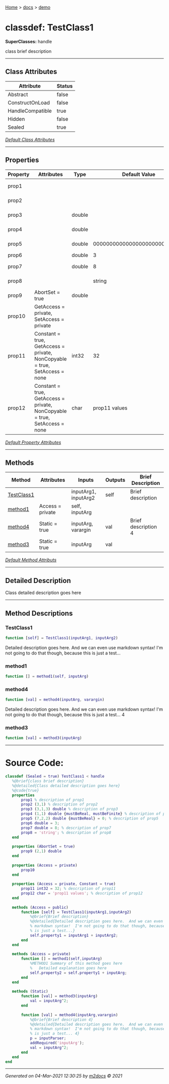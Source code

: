 [Home](../index.md) > [docs](../docs_index.md) > [demo](demo_index.md)  


# classdef: TestClass1

**SuperClasses:** handle

class brief description

 ***

## Class Attributes

<div class="table-wrapper" markdown="block">

| Attribute         | Status   |
| ----------------- | -------- |
| Abstract | false | 
| ConstructOnLoad | false | 
| HandleCompatible | true | 
| Hidden | false | 
| Sealed | true | 


</div>


[*Default Class Attributes*](https://www.mathworks.com/help/matlab/matlab_oop/class-attributes.html)

 ***

## Properties

<div class="table-wrapper" markdown="block">

| Property | Attributes  | Type | Default Value | Description |
| -------- | ----------- | ---- | ------------- | ----------- |
| prop1 |   |  |  | description of prop1 |
| prop2 |   |  |  | description of prop2 |
| prop3 |   | double |  | description of prop3 |
| prop4 |   | double |  | description of prop4 |
| prop5 |   | double | 0000000000000000000000000000 | description of prop5 |
| prop6 |   | double | 3 |  |
| prop7 |   | double | 8 | description of prop7 |
| prop8 |   |  | string | description of prop8 |
| prop9 | AbortSet = true | double |  |  |
| prop10 | GetAccess = private, SetAccess = private |  |  |  |
| prop11 | Constant = true, GetAccess = private, NonCopyable = true, SetAccess = none | int32 | 32 | description of prop11 |
| prop12 | Constant = true, GetAccess = private, NonCopyable = true, SetAccess = none | char | prop11 values | description of prop12 |


</div>

[*Default Property Attributes*](https://www.mathworks.com/help/matlab/matlab_oop/property-attributes.html)

 ***

## Methods

<div class="table-wrapper" markdown="block">

| Method | Attributes | Inputs | Outputs | Brief Description |
| ------ | ---------- | ------ | ------- | ----------------- |
| [TestClass1](#testclass1) |   | inputArg1, inputArg2 | self | Brief description |
| [method1](#method1) | Access = private | self, inputArg |  |  |
| [method4](#method4) | Static = true | inputArg, varargin | val | Brief description 4 |
| [method3](#method3) | Static = true | inputArg | val |  |


</div>


[*Default Method Attributs*](https://www.mathworks.com/help/matlab/matlab_oop/method-attributes.html)

 ***

## Detailed Description

Class detailed description goes here

 ***

## Method Descriptions

### TestClass1

```matlab
function [self] = TestClass1(inputArg1, inputArg2)
```
Detailed description goes here.  And we can even use
markdown syntax!  I'm not going to do that though, because this
is just a test...
### method1

```matlab
function [] = method1(self, inputArg)
```

### method4

```matlab
function [val] = method4(inputArg, varargin)
```
Detailed description goes here.  And we can even use
markdown syntax!  I'm not going to do that though, because this
is just a test... 4
### method3

```matlab
function [val] = method3(inputArg)
```



 
 *** 

# Source Code:

 ```matlab 
 classdef (Sealed = true) TestClass1 < handle
    %@brief{class brief description}
    %@detailed{Class detailed description goes here}
    %@code{true}
    properties 
        prop1 % description of prop1
        prop2 (3,1) % description of prop2
        prop3 (3,1,3) double % description of prop3
        prop4 (1,1) double {mustBeReal, mustBeFinite} % description of prop4
        prop5 (7,2,2) double {mustBeReal} = 0; % description of prop5
        prop6 double = 3;
        prop7 double = 8; % description of prop7
        prop8 = 'string'; % description of prop8
    end
    
    properties (AbortSet = true)
        prop9 (2,1) double
    end
    
    properties (Access = private)
        prop10
    end
    
    properties (Access = private, Constant = true)
        prop11 int32 = 32; % description of prop11
        prop12 char = 'prop11 values'; % description of prop12
    end
    
    methods (Access = public)
        function [self] = TestClass1(inputArg1,inputArg2)
            %@brief{Brief description}
            %@detailed{Detailed description goes here.  And we can even use
            % markdown syntax!  I'm not going to do that though, because this
            % is just a test...}
            self.property1 = inputArg1 + inputArg2;
        end
    end
    
    methods (Access = private)
        function [] = method1(self,inputArg)
            %METHOD1 Summary of this method goes here
            %   Detailed explanation goes here
            self.property2 = self.property1 + inputArg;
        end
    end
    
    methods (Static)
        function [val] = method3(inputArg)
            val = inputArg^2;
        end
        
        function [val] = method4(inputArg,varargin)
            %@brief{Brief description 4}
            %@detailed{Detailed description goes here.  And we can even use
            % markdown syntax!  I'm not going to do that though, because this
            % is just a test... 4}
            p = inputParser;
            addRequired('inputArg');
            val = inputArg^2;
        end
    end
end 
``` 
 
***

*Generated on 04-Mar-2021 12:30:25 by [m2docs](https://github.com/crgnam-research/m2docs) © 2021*

